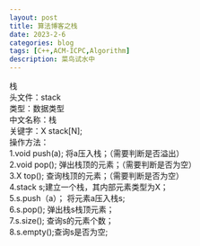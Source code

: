```yaml
---
layout: post
title: 算法博客之栈
date: 2023-2-6
categories: blog
tags: [C++,ACM-ICPC,Algorithm]
description: 菜鸟试水中
---
```

<article>
    栈<br>
    头文件：stack<br>
    类型：数据类型<br>
    中文名称：栈<br>
    关键字：X stack[N];<br>
    操作方法：<br>
    1.void push(a); 将a压入栈；（需要判断是否溢出）<br>
    2.void pop(); 弹出栈顶的元素；（需要判断是否为空）<br>
    3.X top(); 查询栈顶的元素；（需要判断是否为空）<br>
    4.stack<X> s;建立一个栈，其内部元素类型为X；<br>
    5.s.push（a）； 将元素a压入栈s;<br>
    6.s.pop(); 弹出栈s栈顶元素；<br>
    7.s.size(); 查询s的元素个数；<br>
    8.s.empty();查询s是否为空;
<article>
